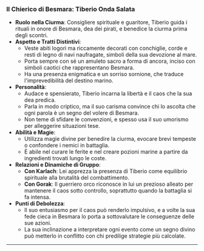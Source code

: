 ### **Il Chierico di Besmara: Tiberio Onda Salata**

- **Ruolo nella Ciurma**: Consigliere spirituale e guaritore, Tiberio guida i rituali in onore di Besmara, dea dei pirati, e benedice la ciurma prima degli scontri.
- **Aspetto e Tratti Distintivi**:
    - Veste abiti logori ma riccamente decorati con conchiglie, corde e resti di legno di navi naufragate, simboli della sua devozione al mare.
    - Porta sempre con sé un amuleto sacro a forma di ancora, inciso con simboli caotici che rappresentano Besmara.
    - Ha una presenza enigmatica e un sorriso sornione, che traduce l'imprevedibilità del destino marino.
- **Personalità**:
    - Audace e spensierato, Tiberio incarna la libertà e il caos che la sua dea predica.
    - Parla in modo criptico, ma il suo carisma convince chi lo ascolta che ogni parola è un segno del volere di Besmara.
    - Non teme di sfidare le convenzioni, e spesso usa il suo umorismo per alleggerire situazioni tese.
- **Abilità e Magie**:
    - Utilizza magie divine per benedire la ciurma, evocare brevi tempeste o confondere i nemici in battaglia.
    - È abile nel curare le ferite e nel creare pozioni marine a partire da ingredienti trovati lungo le coste.
- **Relazioni e Dinamiche di Gruppo**:
    - **Con Karlach**: Lei apprezza la presenza di Tiberio come equilibrio spirituale alla brutalità del combattimento.
    - **Con Gorak**: Il guerriero orco riconosce in lui un prezioso alleato per mantenere il caos sotto controllo, soprattutto quando la battaglia si fa intensa.
- **Punti di Debolezza**:
    - Il suo entusiasmo per il caos può renderlo impulsivo, e a volte la sua fede cieca in Besmara lo porta a sottovalutare le conseguenze delle sue azioni.
    - La sua inclinazione a interpretare ogni evento come un segno divino può metterlo in conflitto con chi predilige strategie più calcolate.

---
